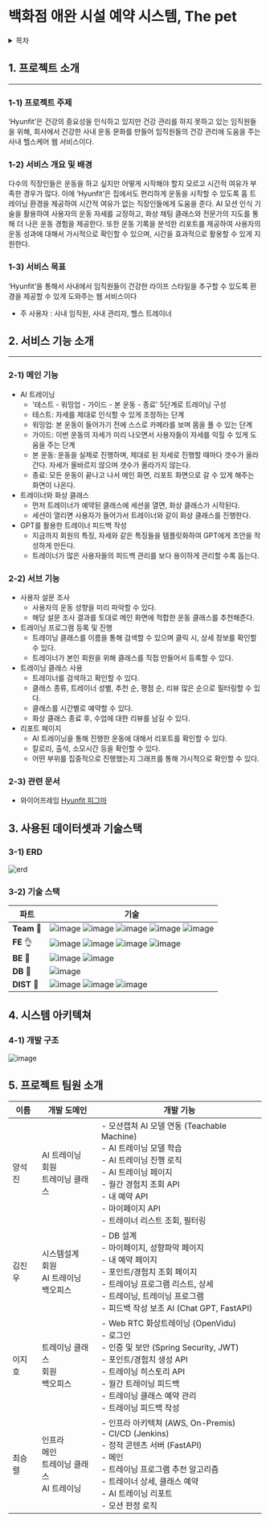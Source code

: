 # 백화점 애완 시설 예약 시스템, The pet

<!-- 목차 -->
<details>
  <summary>목차</summary>
  <ol>
    <li>
        <a href="#1-프로젝트-소개">프로젝트 소개</a>
        <ul>
            <li>1) 프로젝트 주제</li>
            <li>2) 서비스 개요 및 배경</li>
            <li>3) 서비스 목표</li>
        </ul>
    </li>
    <li>
        <a href="#2-서비스-기능-소개">서비스 기능 소개</a>
        <ul>
            <li>1) 메인 기능</li>
            <li>2) 서브 기능</li>
            <li>3) 관련 문서</li>
        </ul>
    </li>
    <li>
        <a href="#3-사용된-데이터셋과-기술스택">사용된 데이터셋과 기술스택</a>
        <ul>
            <li>1) 어떤 데이터셋을 어떻게 전처리하고 사용할것인지</li>
            <li>2) 어떤 방법, 라이브러리나 알고리즘을 사용할것인지</li>
        </ul>
    </li>
    <li>
        <a href="#4-시스템-아키텍쳐">시스템 아키텍쳐</a>
        <ul>
            <li>1) 개발 구조</li>
        </ul>
    </li>
    <li><a href="#5-프로젝트-팀원-소개">프로젝트 팀원 소개</a></li>
  </ol>
</details>

<h2 id="1-프로젝트-소개">1. 프로젝트 소개</h2>

---
### 1-1) 프로젝트 주제
‘Hyunfit’은 건강의 중요성을 인식하고 있지만 건강 관리를 하지 못하고 있는 임직원들을 위해, 회사에서 건강한 사내 운동 문화를 만들어 임직원들의 건강 관리에 도움을 주는 사내 헬스케어 웹 서비스이다. 

### 1-2) 서비스 개요 및 배경
다수의 직장인들은 운동을 하고 싶지만 어떻게 시작해야 할지 모르고 시간적 여유가 부족한 경우가 많다. 이에 ‘Hyunfit’은 집에서도 편리하게 운동을 시작할 수 있도록 홈 트레이닝 환경을 제공하여 시간적 여유가 없는 직장인들에게 도움을 준다. AI 모션 인식 기술을 활용하여 사용자의 운동 자세를 교정하고, 화상 채팅 클래스와 전문가의 지도를 통해 더 나은 운동 경험을 제공한다. 또한 운동 기록을 분석한 리포트를 제공하여 사용자의 운동 성과에 대해서 가시적으로 확인할 수 있으며, 시간을 효과적으로 활용할 수 있게 지원한다.

### 1-3) 서비스 목표
‘Hyunfit’을 통해서 사내에서 임직원들이 건강한 라이프 스타일을 추구할 수 있도록 환경을 제공할 수 있게 도와주는 웹 서비스이다

* 주 사용자 : 사내 임직원, 사내 관리자, 헬스 트레이너

<h2 id="2-서비스-기능-소개">2. 서비스 기능 소개</h2>

---

### 2-1) 메인 기능
* AI 트레이닝
  * '테스트 - 워밍업 - 가이드 - 본 운동 - 종료' 5단계로 트레이닝 구성
  * 테스트: 자세를 제대로 인식할 수 있게 조정하는 단계
  * 워밍업: 본 운동이 들어가기 전에 스스로 카메라를 보며 몸을 풀 수 있는 단계
  * 가이드: 이번 운동의 자세가 미리 나오면서 사용자들이 자세를 익힐 수 있게 도움을 주는 단계
  * 본 운동: 운동을 실제로 진행하며, 제대로 된 자세로 진행할 때마다 갯수가 올라간다. 자세가 올바르지 않으며 갯수가 올라가지 않는다.
  * 종료: 모든 운동이 끝나고 나서 메인 화면, 리포트 화면으로 갈 수 있게 해주는 화면이 나온다.
* 트레이너와 화상 클래스
  * 먼저 트레이너가 예약된 클래스에 세션을 열면, 화상 클래스가 시작된다.
  * 세션이 열리면 사용자가 들어가서 트레이너와 같이 화상 클래스를 진행한다.
* GPT를 활용한 트레이너 피드백 작성
  * 지금까지 회원의 특징, 자세와 같은 특징들을 템플릿화하여 GPT에게 초안을 작성하게 만든다.
  * 트레이너가 많은 사용자들의 피드백 관리를 보다 용이하게 관리할 수록 돕는다.

### 2-2) 서브 기능
* 사용자 설문 조사
  * 사용자의 운동 성향을 미리 파악할 수 있다.
  * 해당 설문 조사 결과를 토대로 메인 화면에 적합한 운동 클래스를 추천해준다.
* 트레이닝 프로그램 등록 및 진행
  * 트레이닝 클래스를 이름을 통해 검색할 수 있으며 클릭 시, 상세 정보를 확인할 수 있다.
  * 트레이너가 본인 회원을 위해 클래스를 직접 만들어서 등록할 수 있다.
* 트레이닝 클래스 사용
  * 트레이너를 검색하고 확인할 수 있다.
  * 클래스 종류, 트레이너 성별, 추천 순, 평점 순, 리뷰 많은 순으로 필터링할 수 있다.
  * 클래스를 시간별로 예약할 수 있다.
  * 화상 클래스 종료 후, 수업에 대한 리뷰를 남길 수 있다.
* 리포트 페이지
  * AI 트레이닝을 통해 진행한 운동에 대해서 리포트를 확인할 수 있다.
  * 칼로리, 출석, 소모시간 등을 확인할 수 있다.
  * 어떤 부위를 집중적으로 진행했는지 그래프를 통해 가시적으로 확인할 수 있다.
 


### 2-3) 관련 문서
- 와이어프레임
  [Hyunfit 피그마](https://www.figma.com/file/b4NubgulfrQrZIOLGjORIF/main?type=design&mode=design&t=caeUlW5rehL6syGF-0)

<h2 id="3-사용된-데이터셋과-기술스택">3. 사용된 데이터셋과 기술스택</h2>

### 3-1) ERD
![erd](https://github.com/user-attachments/assets/6d06a76a-8c4b-44b7-87d3-261c0d5942db)

### 3-2) 기술 스택

| 파트                         | 기술                                                                                                                                                                                                                                                                                                                                                                                                                                                                                                                                                                                                                                                                                                                                                                                                                                                                                                       |
| ---------------------------- | ---------------------------------------------------------------------------------------------------------------------------------------------------------------------------------------------------------------------------------------------------------------------------------------------------------------------------------------------------------------------------------------------------------------------------------------------------------------------------------------------------------------------------------------------------------------------------------------------------------------------------------------------------------------------------------------------------------------------------------------------------------------------------------------------------------------------------------------------------------------------------------------------------------- |
| **Team** :metal:             | ![image](https://img.shields.io/badge/GitHub-181717?style=for-the-badge&logo=github&logoColor=white) ![image](https://img.shields.io/badge/Notion-000000?style=for-the-badge&logo=notion&logoColor=white) ![image](https://img.shields.io/badge/Discord-5865F2?style=for-the-badge&logo=discord&logoColor=white) ![image](https://img.shields.io/badge/Figma-F24E1E?style=for-the-badge&logo=figma&logoColor=white) ![image](https://img.shields.io/badge/Jira-0052CC?style=for-the-badge&logo=jira&logoColor=white)                                                                                                                                                                                                                                                                                                                                                         |
| **FE** :ok_hand:             | ![image](https://img.shields.io/badge/Vue.js-4FC08D?style=for-the-badge&logo=vue.js&logoColor=white) ![image](https://img.shields.io/badge/Vuetify-1867C0?style=for-the-badge&logo=vuetify&logoColor=white) ![image](https://img.shields.io/badge/JavaScript-F7DF1E?style=for-the-badge&logo=javascript&logoColor=white) ![image](https://img.shields.io/badge/TailwindCSS-06B6D4?style=for-the-badge&logo=tailwindcss&logoColor=white) |
| **BE** :raised_back_of_hand: | ![image](https://img.shields.io/badge/Java-007396?style=for-the-badge&logo=java&logoColor=white) ![image](https://img.shields.io/badge/Spring_Boot-6DB33F?style=for-the-badge&logo=spring-boot&logoColor=white) |
| **DB** :raised_back_of_hand: | ![image](https://img.shields.io/badge/Oracle-F80000?style=for-the-badge&logo=oracle&logoColor=white)|
| **DIST** :raised_back_of_hand: | ![image](https://img.shields.io/badge/Docker-2496ED?style=for-the-badge&logo=docker&logoColor=white) ![image](https://img.shields.io/badge/Jenkins-D24939?style=for-the-badge&logo=jenkins&logoColor=white) ![image](https://img.shields.io/badge/AWS-232F3E?style=for-the-badge&logo=amazon-aws&logoColor=white) |



<h2 id="4-시스템-아키텍쳐">4. 시스템 아키텍쳐</h2>

### 4-1) 개발 구조
![image](https://github.com/user-attachments/assets/ab473883-cf72-4f76-aa6c-d8793007a020)

<h2 id="5-프로젝트-팀원-소개">5. 프로젝트 팀원 소개</h2>

| 이름   | 개발 도메인      | 개발 기능 |
| ------ | ---------------- | --------- |
| 양석진 | AI 트레이닝 <br> 회원 <br> 트레이닝 클래스 | - 모션캡쳐 AI 모델 연동 (Teachable Machine) <br> - AI 트레이닝 모델 학습 <br> - AI 트레이닝 진행 로직 <br> - AI 트레이닝 페이지 <br> - 월간 경험치 조회 API <br> - 내 예약 API <br> - 마이페이지 API <br> - 트레이너 리스트 조회, 필터링 |
| 김진우 | 시스템설계 <br> 회원 <br> AI 트레이닝 <br> 백오피스 | - DB 설계 <br> - 마이페이지, 성향파악 페이지 <br> - 내 예약 페이지 <br> - 포인트/경험치 조회 페이지 <br> - 트레이닝 프로그램 리스트, 상세 <br> - 트레이닝, 트레이닝 프로그램 <br> - 피드백 작성 보조 AI (Chat GPT, FastAPI) |
| 이지호 | 트레이닝 클래스 <br> 회원 <br> 백오피스 | - Web RTC 화상트레이닝 (OpenVidu) <br> - 로그인 <br> - 인증 및 보안 (Spring Security, JWT) <br> - 포인트/경험치 생성 API <br> - 트레이닝 히스토리 API <br> - 월간 트레이닝 피드백 <br> - 트레이닝 클래스 예약 관리 <br> - 트레이닝 피드백 작성 |
| 최승렬 | 인프라 <br> 메인 <br> 트레이닝 클래스 <br> AI 트레이닝 | - 인프라 아키텍쳐 (AWS, On-Premis) <br> - CI/CD (Jenkins) <br> - 정적 콘텐츠 서버 (FastAPI) <br> - 메인 <br> - 트레이닝 프로그램 추천 알고리즘 <br> - 트레이너 상세, 클래스 예약 <br> - AI 트레이닝 리포트 <br> - 모션 판정 로직 |
